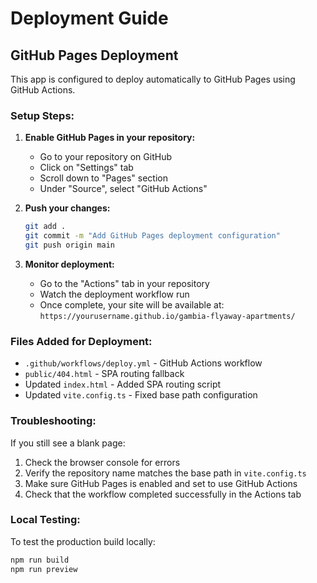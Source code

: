 # Deployment Guide

## GitHub Pages Deployment

This app is configured to deploy automatically to GitHub Pages using GitHub Actions.

### Setup Steps:

1. **Enable GitHub Pages in your repository:**
   - Go to your repository on GitHub
   - Click on "Settings" tab
   - Scroll down to "Pages" section
   - Under "Source", select "GitHub Actions"

2. **Push your changes:**
   ```bash
   git add .
   git commit -m "Add GitHub Pages deployment configuration"
   git push origin main
   ```

3. **Monitor deployment:**
   - Go to the "Actions" tab in your repository
   - Watch the deployment workflow run
   - Once complete, your site will be available at: `https://yourusername.github.io/gambia-flyaway-apartments/`

### Files Added for Deployment:

- `.github/workflows/deploy.yml` - GitHub Actions workflow
- `public/404.html` - SPA routing fallback
- Updated `index.html` - Added SPA routing script
- Updated `vite.config.ts` - Fixed base path configuration

### Troubleshooting:

If you still see a blank page:

1. Check the browser console for errors
2. Verify the repository name matches the base path in `vite.config.ts`
3. Make sure GitHub Pages is enabled and set to use GitHub Actions
4. Check that the workflow completed successfully in the Actions tab

### Local Testing:

To test the production build locally:
```bash
npm run build
npm run preview
```
